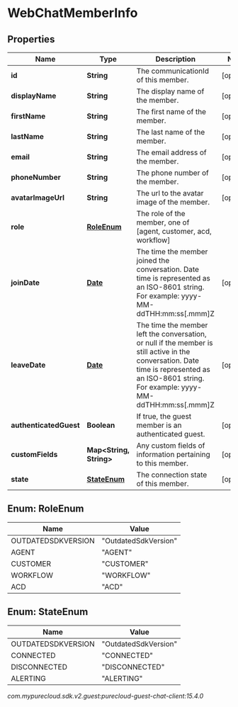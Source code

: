 # WebChatMemberInfo


## Properties

| Name | Type | Description | Notes |
| ------------ | ------------- | ------------- | ------------- |
| **id** | **String** | The communicationId of this member. |  [optional] |
| **displayName** | **String** | The display name of the member. |  [optional] |
| **firstName** | **String** | The first name of the member. |  [optional] |
| **lastName** | **String** | The last name of the member. |  [optional] |
| **email** | **String** | The email address of the member. |  [optional] |
| **phoneNumber** | **String** | The phone number of the member. |  [optional] |
| **avatarImageUrl** | **String** | The url to the avatar image of the member. |  [optional] |
| **role** | [**RoleEnum**](#Enum--RoleEnum) | The role of the member, one of [agent, customer, acd, workflow] |  |
| **joinDate** | [**Date**](Date) | The time the member joined the conversation. Date time is represented as an ISO-8601 string. For example: yyyy-MM-ddTHH:mm:ss[.mmm]Z |  [optional] |
| **leaveDate** | [**Date**](Date) | The time the member left the conversation, or null if the member is still active in the conversation. Date time is represented as an ISO-8601 string. For example: yyyy-MM-ddTHH:mm:ss[.mmm]Z |  [optional] |
| **authenticatedGuest** | **Boolean** | If true, the guest member is an authenticated guest. |  [optional] |
| **customFields** | **Map&lt;String, String&gt;** | Any custom fields of information pertaining to this member. |  [optional] |
| **state** | [**StateEnum**](#Enum--StateEnum) | The connection state of this member. |  [optional] |


## Enum: RoleEnum

| Name | Value |
| ---- | ----- |
| OUTDATEDSDKVERSION | &quot;OutdatedSdkVersion&quot; | 
| AGENT | &quot;AGENT&quot; | 
| CUSTOMER | &quot;CUSTOMER&quot; | 
| WORKFLOW | &quot;WORKFLOW&quot; | 
| ACD | &quot;ACD&quot; | 


## Enum: StateEnum

| Name | Value |
| ---- | ----- |
| OUTDATEDSDKVERSION | &quot;OutdatedSdkVersion&quot; | 
| CONNECTED | &quot;CONNECTED&quot; | 
| DISCONNECTED | &quot;DISCONNECTED&quot; | 
| ALERTING | &quot;ALERTING&quot; | 




_com.mypurecloud.sdk.v2.guest:purecloud-guest-chat-client:15.4.0_